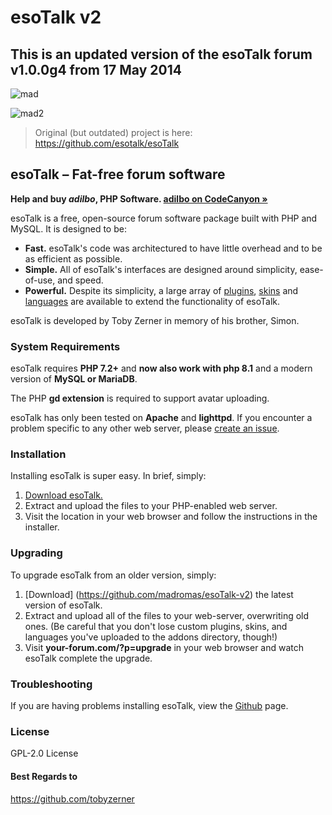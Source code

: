 # esoTalk v2

## This is an updated version of the esoTalk forum v1.0.0g4 from 17 May 2014

> 
![mad](https://user-images.githubusercontent.com/64708726/185802624-3f7f8aec-532c-4966-b58b-5bbbcf1210f7.jpg)

![mad2](https://user-images.githubusercontent.com/64708726/185802724-af43a611-1d13-4f18-b3e6-743110bc1e5f.jpg)


> Original (but outdated) project is here: https://github.com/esotalk/esoTalk

## esoTalk – Fat-free forum software

**Help and buy *adilbo*, PHP Software. [adilbo on CodeCanyon &raquo;](https://codecanyon.net/user/adilbo/portfolio?ref=adilbo)**

esoTalk is a free, open-source forum software package built with PHP and MySQL. It is designed to be:

 - **Fast.** esoTalk's code was architectured to have little overhead and to be as efficient as possible.
 - **Simple.** All of esoTalk's interfaces are designed around simplicity, ease-of-use, and speed.
 - **Powerful.** Despite its simplicity, a large array of [plugins](https://github.com/madromas/esoTalk-v2/tree/master/addons/plugins), [skins](https://github.com/madromas/esoTalk-v2/tree/master/addons/skins) and [languages](https://github.com/madromas/esoTalk-v2/tree/master/addons/languages) are available to extend the functionality of esoTalk.

esoTalk is developed by Toby Zerner in memory of his brother, Simon. 

### System Requirements

esoTalk requires **PHP 7.2+** and **now also work with php 8.1** and a modern version of **MySQL or MariaDB**.

The PHP **gd extension** is required to support avatar uploading.

esoTalk has only been tested on **Apache** and **lighttpd**. If you encounter a problem specific to any other web server, please [create an issue](https://github.com/phpSoftware/esoTalk-v2/issues).

### Installation

Installing esoTalk is super easy. In brief, simply:

1. [Download esoTalk.](https://github.com/madromas/esoTalk-v2)
2. Extract and upload the files to your PHP-enabled web server.
3. Visit the location in your web browser and follow the instructions in the installer.

### Upgrading

To upgrade esoTalk from an older version, simply:

1. [Download] (https://github.com/madromas/esoTalk-v2) the latest version of esoTalk.
2. Extract and upload all of the files to your web-server, overwriting old ones. (Be careful that you don't lose custom plugins, skins, and languages you've uploaded to the addons directory, though!)
3. Visit **your-forum.com/?p=upgrade** in your web browser and watch esoTalk complete the upgrade.

### Troubleshooting

If you are having problems installing esoTalk, view the [Github](https://github.com/phpSoftware/esoTalk-v2/) page.

### License
GPL-2.0 License

#### Best Regards to
https://github.com/tobyzerner
